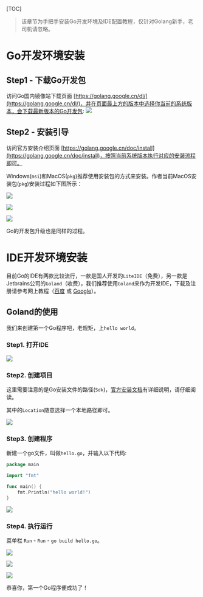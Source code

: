 [TOC]

> 该章节为手把手安装Go开发环境及IDE配置教程，仅针对Golang新手，老司机请忽略。

# Go开发环境安装


## Step1 - 下载Go开发包

访问Go国内镜像站下载页面 [https://golang.google.cn/dl/](https://golang.google.cn/dl/)，并在页面最上方的版本中选择你当前的系统版本，会下载最新版本的Go开发包:
![](/images/downloadgo.png)

## Step2 - 安装引导

访问官方安装介绍页面 [https://golang.google.cn/doc/install](https://golang.google.cn/doc/install)，按照当前系统版本执行对应的安装流程即可。

Windows(`msi`)和MacOS(`pkg`)推荐使用安装包的方式来安装。作者当前MacOS安装包(`pkg`)安装过程如下图所示：

![](/images/goinstall-macos-1.png)

![](/images/goinstall-macos-2.png)

![](/images/goinstall-macos-3.png)



Go的开发包升级也是同样的过程。


# IDE开发环境安装

目前Go的IDE有两款比较流行，一款是国人开发的`LiteIDE`（免费），另一款是Jetbrains公司的`Goland`（收费），我们推荐使用`Goland`来作为开发IDE，下载及注册请参考网上教程（[百度](https://www.baidu.com/s?wd=goland%20安装) 或 [Google](https://www.google.com/search?q=goland+安装)）。

## Goland的使用

我们来创建第一个Go程序吧，老规矩，上`hello world`。

### Step1. 打开IDE
![](/images/goland0.png)


### Step2. 创建项目
这里需要注意的是Go安装文件的路径(`Sdk`)，[官方安装文档](https://golang.google.cn/doc/install)有详细说明，请仔细阅读。

其中的`Location`随意选择一个本地路径即可。

![](/images/goland2.png)


### Step3. 创建程序
新建一个go文件，叫做`hello.go`，并输入以下代码:
```go
package main

import "fmt"

func main() {
    fmt.Println("hello world!")
}

```
![](/images/goland3.png)


### Step4. 执行运行
菜单栏 `Run` - `Run` - `go build hello.go`。

![](/images/goland4.png)

![](/images/goland5.png)

![](/images/goland6.png)

恭喜你，第一个Go程序便成功了！






